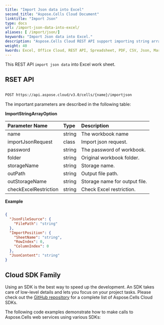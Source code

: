 ```yaml
---
title: "Import Json data into Excel"
second_title: "Aspose.Cells Cloud Document"
linktitle: "Import Json"
type: docs
url: /import-json-data-into-excel/
aliases: [ /import/json/]
keywords: "Import Json data into Excel."
description: "Aspose.Cells Cloud REST API support importing string array data into Excel files. SDK support kinds of development languages. They include Android, C#, Go, Java, NodeJS, Perl, PHP, Python, Ruby, and swift."
weight: 40
kwords: Excel, Office Cloud, REST API, Spreadsheet, PDF, CSV, Json, Markdown, Import Json data into Excel
---
```


This REST API `import json data` into Excel work sheet.

## RSET API

```bash

POST https://api.aspose.cloud/v3.0/cells/{name}/importjson

```

The important parameters are described in the following table:

**ImportStringArrayOption**

| Parameter Name|Type|Description|
| :- | :- | :- |
| name | string | The workbook name |
| importJsonRequest  | class |  Import json request. |
| password | string |  The password of workbook. |
| folder | string | Original workbook folder. |
| storageName | string | Storage name. |
| outPath | string | Output file path. |
| outStorageName | string | Storage name for output file. |
| checkExcelRestriction | string | Check Excel restriction. |

**Example**

```json

{
  "JsonFileSource": {
    "FilePath": "string"
  },
  "ImportPosition": {
    "SheetName": "string",
    "RowIndex": 0,
    "ColumnIndex": 0
  },
  "JsonContent": "string"
}

```

## Cloud SDK Family

Using an SDK is the best way to speed up the development. An SDK takes care of low-level details and lets you focus on your project tasks. Please check out the [GitHub repository](https://github.com/aspose-cells-cloud) for a complete list of Aspose.Cells Cloud SDKs.

The following code examples demonstrate how to make calls to Aspose.Cells web services using various SDKs:
